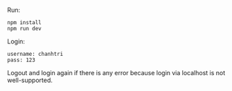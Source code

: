 Run:

```shell
npm install
npm run dev
```

Login:

```shell
username: chanhtri
pass: 123
```

Logout and login again if there is any error because login via localhost is not well-supported.
